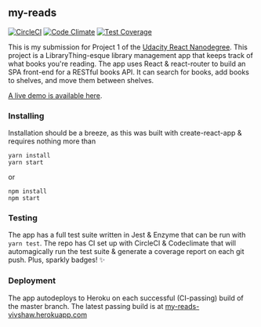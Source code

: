 ## my-reads

[![CircleCI](https://circleci.com/gh/vivshaw/my-reads.svg?&style=shield)](https://circleci.com/gh/vivshaw/my-reads)
[![Code Climate](https://codeclimate.com/github/vivshaw/my-reads/badges/gpa.svg)](https://codeclimate.com/github/vivshaw/my-reads) [![Test Coverage](https://codeclimate.com/github/vivshaw/my-reads/badges/coverage.svg)](https://codeclimate.com/github/vivshaw/my-reads/coverage)

This is my submission for Project 1 of the [Udacity React Nanodegree](https://www.udacity.com/course/react-nanodegree--nd019). This project
is a LibraryThing-esque library management app that keeps track of what books
you're reading. The app uses React & react-router to build an SPA front-end for
a RESTful books API. It can search for books, add books to shelves, and move them between shelves.

[A live demo is available here](http://my-reads-vivshaw.herokuapp.com/).

### Installing
Installation should be a breeze, as this was built with create-react-app & requires
nothing more than

```
yarn install
yarn start
```

or

```
npm install
npm start
```

### Testing
The app has a full test suite written in Jest & Enzyme that can be run
with ```yarn test```. The repo has CI set up with CircleCI & Codeclimate that will
automagically run the test suite & generate a coverage report on each git push.
Plus, sparkly badges! :sparkles:

### Deployment
The app autodeploys to Heroku on each successful (CI-passing) build of the
master branch. The latest passing build is at [my-reads-vivshaw.herokuapp.com](http://my-reads-vivshaw.herokuapp.com/)
